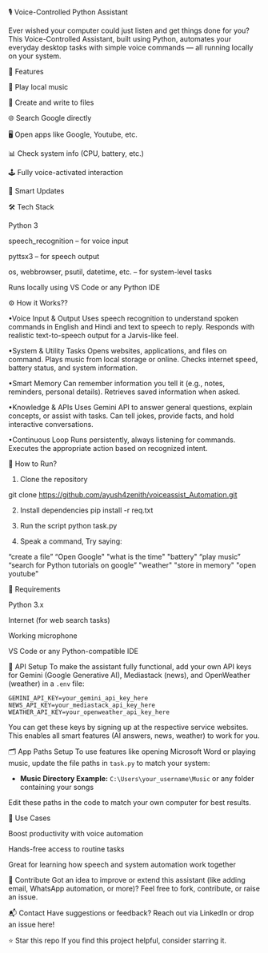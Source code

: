 🎙 Voice-Controlled Python Assistant

Ever wished your computer could just listen and get things done for you?
This Voice-Controlled Assistant, built using Python, automates your everyday desktop tasks with simple voice commands — all running locally on your system.

🔧 Features

🎵 Play local music

📁 Create and write to files

🌐 Search Google directly

🖥 Open apps like Google, Youtube, etc.

📊 Check system info (CPU, battery, etc.)

🕹 Fully voice-activated interaction

📰 Smart Updates 


🛠 Tech Stack

Python 3

speech_recognition – for voice input

pyttsx3 – for speech output

os, webbrowser, psutil, datetime, etc. – for system-level tasks

Runs locally using VS Code or any Python IDE

⚙️ How it Works??

•Voice Input & Output
Uses speech recognition to understand spoken commands in English and Hindi and text to speech to reply.
Responds with realistic text-to-speech output for a Jarvis-like feel.

•System & Utility Tasks
Opens websites, applications, and files on command.
Plays music from local storage or online.
Checks internet speed, battery status, and system information.

•Smart Memory
Can remember information you tell it (e.g., notes, reminders, personal details).
Retrieves saved information when asked.

•Knowledge & APIs
Uses Gemini API to answer general questions, explain concepts, or assist with tasks.
Can tell jokes, provide facts, and hold interactive conversations.

•Continuous Loop
Runs persistently, always listening for commands.
Executes the appropriate action based on recognized intent.

🚀 How to Run?

1. Clone the repository

git clone https://github.com/ayush4zenith/voiceassist_Automation.git

2. Install dependencies
pip install -r req.txt

3. Run the script
python task.py

4. Speak a command, Try saying:

“create a file”
“Open Google"
"what is the time"
"battery"
“play music”
“search for Python tutorials on google”
"weather"
"store in memory"
"open youtube"

📌 Requirements

Python 3.x

Internet (for web search tasks)

Working microphone

VS Code or any Python-compatible IDE

🔑 API Setup
To make the assistant fully functional, add your own API keys for Gemini (Google Generative AI), Mediastack (news), and OpenWeather (weather) in a `.env` file:

```
GEMINI_API_KEY=your_gemini_api_key_here
NEWS_API_KEY=your_mediastack_api_key_here
WEATHER_API_KEY=your_openweather_api_key_here
```
You can get these keys by signing up at the respective service websites. This enables all smart features (AI answers, news, weather) to work for you.

🗂️ App Paths Setup
To use features like opening Microsoft Word or playing music, update the file paths in `task.py` to match your system:

- **Music Directory Example:**
	`C:\Users\your_username\Music` or any folder containing your songs

Edit these paths in the code to match your own computer for best results.

🎯 Use Cases

Boost productivity with voice automation

Hands-free access to routine tasks

Great for learning how speech and system automation work together

🤝 Contribute
Got an idea to improve or extend this assistant (like adding email, WhatsApp automation, or more)?
Feel free to fork, contribute, or raise an issue.

📬 Contact
Have suggestions or feedback? Reach out via LinkedIn or drop an issue here!

⭐ Star this repo
If you find this project helpful, consider starring it. 
